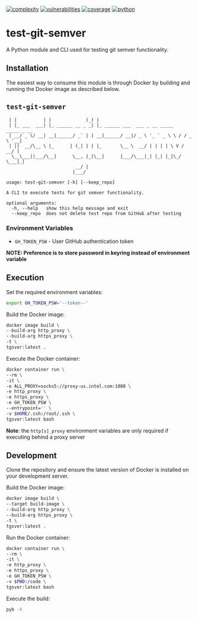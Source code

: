 [![complexity](https://img.shields.io/badge/complexity-Simple:%205-brightgreen)](https://radon.readthedocs.io/en/latest/api.html#module-radon.complexity)
[![vulnerabilities](https://img.shields.io/badge/vulnerabilities-None-brightgreen)](https://pypi.org/project/bandit/)
[![coverage](https://img.shields.io/badge/coverage-100.0%25-brightgreen)](https://pybuilder.io/)
[![python](https://img.shields.io/badge/python-3.9-teal)](https://www.python.org/downloads/)
# test-git-semver

A Python module and CLI used for testing git semver functionality.

## Installation
The easiest way to consume this module is through Docker by building and running the Docker image as described below.

## `test-git-semver`
```
 | |          | |             (_) |                                          
 | |_ ___  ___| |_ ______ __ _ _| |_ ______ ___  ___ _ __ _____   _____ _ __ 
 | __/ _ \/ __| __|______/ _` | | __|______/ __|/ _ \ '_ ` _ \ \ / / _ \ '__|
 | ||  __/\__ \ |_      | (_| | | |_       \__ \  __/ | | | | \ V /  __/ |   
  \__\___||___/\__|      \__, |_|\__|      |___/\___|_| |_| |_|\_/ \___|_|   
                          __/ |                                              
                         |___/       

usage: test-git-semver [-h] [--keep_repo]

A CLI to execute tests for git semver functionality.

optional arguments:
  -h, --help   show this help message and exit
  --keep_repo  does not delete test repo from GitHub after testing
```  

### Environment Variables

* `GH_TOKEN_PSW` - User GitHub authentication token

**NOTE: Preference is to store password in keyring instead of environment variable**

## Execution

Set the required environment variables:
```bash
export GH_TOKEN_PSW='--token--'
```

Build the Docker image:
```sh
docker image build \
--build-arg http_proxy \
--build-arg https_proxy \
-t \
tgsver:latest .
```

Execute the Docker container:
```bash
docker container run \
--rm \
-it \
-e ALL_PROXY=socks5://proxy-us.intel.com:1080 \
-e http_proxy \
-e https_proxy \
-e GH_TOKEN_PSW \
--entrypoint='' \
-v $HOME/.ssh:/root/.ssh \
tgsver:latest bash
```

**Note**: the `http[s]_proxy` environment variables are only required if executing behind a proxy server

## Development

Clone the repository and ensure the latest version of Docker is installed on your development server.

Build the Docker image:
```sh
docker image build \
--target build-image \
--build-arg http_proxy \
--build-arg https_proxy \
-t \
tgsver:latest .
```

Run the Docker container:
```sh
docker container run \
--rm \
-it \
-e http_proxy \
-e https_proxy \
-e GH_TOKEN_PSW \
-v $PWD:/code \
tgsver:latest bash
```

Execute the build:
```sh
pyb -X
```
